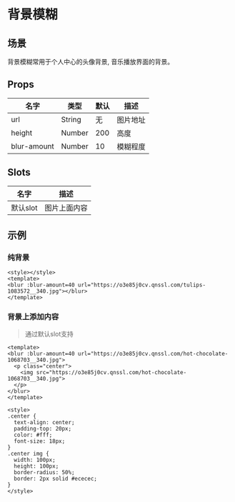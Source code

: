# 背景模糊

## 场景

背景模糊常用于个人中心的头像背景, 音乐播放界面的背景。

## Props

| 名字 | 类型 | 默认 | 描述 |
|-----|-----|-----|-----|
| url | String | 无 | 图片地址 |
| height | Number | 200 | 高度 |
| blur-amount| Number | 10 | 模糊程度 |


## Slots


| 名字  | 描述 |
|-----|-----|
| 默认slot | 图片上面内容 |


## 示例

### 纯背景

``` vux height=200 components=Blur
<style></style>
<template>
<blur :blur-amount=40 url="https://o3e85j0cv.qnssl.com/tulips-1083572__340.jpg"></blur>
</template>
```

### 背景上添加内容

> 通过默认slot支持

``` vux height=200 components=Blur
<template>
<blur :blur-amount=40 url="https://o3e85j0cv.qnssl.com/hot-chocolate-1068703__340.jpg">
  <p class="center">
    <img src="https://o3e85j0cv.qnssl.com/hot-chocolate-1068703__340.jpg">
  </p>
</blur>
</template>

<style>
.center {
  text-align: center;
  padding-top: 20px;
  color: #fff;
  font-size: 18px;
}
.center img {
  width: 100px;
  height: 100px;
  border-radius: 50%;
  border: 2px solid #ececec;
}
</style>
```
